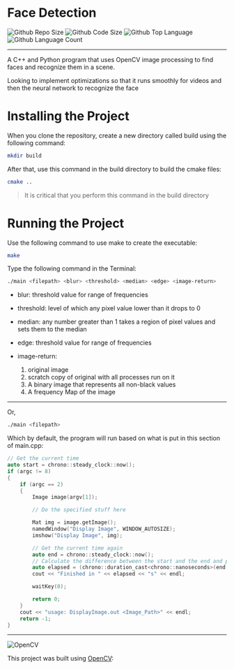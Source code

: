 # Face Detection
![Github Repo Size](https://img.shields.io/github/repo-size/jacobismael/CV-Detect?style=for-the-badge)
![Github Code Size](https://img.shields.io/github/languages/code-size/jacobismael/CV-Detect?style=for-the-badge)
![Github Top Language](https://img.shields.io/github/languages/top/jacobismael/CV-Detect?color=%23f34b7d&style=for-the-badge)
![Github Language Count](https://img.shields.io/github/languages/count/jacobismael/CV-Detect?style=for-the-badge&color=success)
- - -
A C++ and Python program that uses OpenCV image processing to find faces and recognize them in a scene.

Looking to implement optimizations so that it runs smoothly for videos and then the neural network to recognize the face

# Installing the Project
When you clone the repository, create a new directory called build using the following command:

```bash
mkdir build
```

After that, use this command in the build directory to build the cmake files:

```bash
cmake ..
```

> It is critical that you perform this command in the build directory

# Running the Project
Use the following command to use make to create the executable:
```bash
make
```

Type the following command in the Terminal:
```bash
./main <filepath> <blur> <threshold> <median> <edge> <image-return>
```
- blur: threshold value for range of frequencies

- threshold: level of which any pixel value lower than it drops to 0

- median: any number greater than 1 takes a region of pixel values and sets them to the median

- edge: threshold value for range of frequencies

- image-return:
    1. original image
    2. scratch copy of original with all processes run on it
    3. A binary image that represents all non-black values
    4. A frequency Map of the image 

- - -

Or,
```bash
./main <filepath>
```

Which by default, the program will run based on what is put in this section of main.cpp:

```cpp
// Get the current time
auto start = chrono::steady_clock::now();
if (argc != 8)
{
    if (argc == 2)
    {
        Image image(argv[1]);

        // Do the specified stuff here

        Mat img = image.getImage();
        namedWindow("Display Image", WINDOW_AUTOSIZE);
        imshow("Display Image", img);

        // Get the current time again
        auto end = chrono::steady_clock::now();
        // Calculate the difference between the start and the end and print the result
        auto elapsed = (chrono::duration_cast<chrono::nanoseconds>(end - start).count() / 1e9 );
        cout << "Finished in " << elapsed << "s" << endl;

        waitKey(0);

        return 0;
    }
    cout << "usage: DisplayImage.out <Image_Path>" << endl;
    return -1;
}
```

- - -

![OpenCV](https://avatars1.githubusercontent.com/u/5009934?s=200&v=4)

This project was built using [OpenCV](https://opencv.org/):
